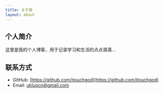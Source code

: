 ```yaml
---
title: 关于我
layout: about
---
```


## 个人简介

这里是我的个人博客，用于记录学习和生活的点点滴滴...

## 联系方式

- GitHub: [https://github.com/itouchgod](https://github.com/itouchgod)
- Email: [ukluocn@gmail.com](mailto:ukluocn@gmail.com)
